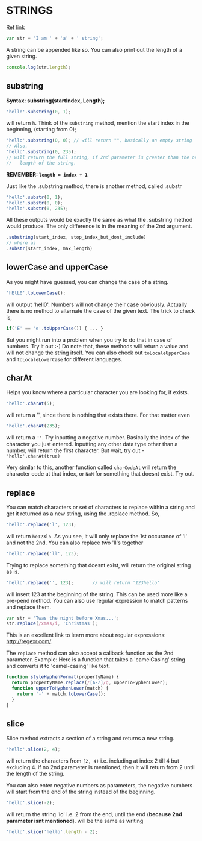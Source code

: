 # STRINGS

[Ref link](https://developer.mozilla.org/en-US/docs/Web/JavaScript/Reference/Global_Objects/String)


```javascript
var str = 'I am ' + 'a' + ' string';
```

A string can be appended like so. You can also print out the length of a given string.

```javascript
console.log(str.length);
```

## substring

**Syntax: substring(startIndex, Length);**

```javascript
'hello'.substring(0, 1);
```

will return `h`. Think of the `substring` method, mention the start index in the beginning, (starting from 0);


```javascript
'hello'.substring(0, 0); // will return "", basically an empty string
// Also,
'hello'.substring(0, 235);
// will return the full string, if 2nd parameter is greater than the original
//   length of the string.
```

**REMEMBER: `length = index + 1`**

Just like the .substring method, there is another method, called .substr

```javascript
'hello'.substr(0, 1);
'hello'.substr(0, 0);
'hello'.substr(0, 235);
```

All these outputs would be exactly the same as what the .substring method would produce. The only difference is in the meaning of the 2nd argument.

```javascript
.substring(start_index, stop_index_but_dont_include)
// where as
.substr(start_index, max_length)
```

## lowerCase and upperCase

As you might have guessed, you can change the case of a string.

```javascript
'hElL0'.toLowerCase();
```
will output 'hell0'. Numbers will not change their case obviously. Actually there is no method to alternate the case of the given text. The trick to check is,

```javascript
if('E' == 'e'.toUpperCase()) { ... }
```

But you might run into a problem when you try to do that in case of numbers. Try it out :-)
Do note that, these methods will return a value and will not change the string itself.
You can also check out `toLocaleUpperCase` and `toLocaleLowerCase` for different languages.


## charAt

Helps you know where a particular character you are looking for, if exists.

```javascript
'hello'.charAt(5);
```

will return a '', since there is nothing that exists there. For that matter even

```javascript
'hello'.charAt(235);
```
will return a `''`. Try inputting a negative number.
Basically the index of the character you just entered. Inputting any other data type
 other than a number, will return the first character. But wait, try out - `'hello'.charAt(true)`

Very similar to this, another function called `charCodeAt` will return the character code at that
 index, or `NaN` for something that doesnt exist. Try out.


## replace

You can match characters or set of characters to replace within a string and get it returned as
 a new string, using the .replace method. So,

```javascript
'hello'.replace('l', 123);
```

will return `he123lo`. As you see, it will only replace the 1st occurance of 'l' and not the 2nd.
You can also replace two 'll's together

```javascript
'hello'.replace('ll', 123);
```

Trying to replace something that doesnt exist, will return the original string as is.

```javascript
'hello'.replace('', 123);       // will return '123hello'
```

will insert 123 at the beginning of the string. This can be used more like a pre-pend method.
You can also use regular expression to match patterns and replace them.

```javascript
var str = 'Twas the night before Xmas...';
str.replace(/xmas/i, 'Christmas');
```

This is an excellent link to learn more about regular expressions: http://regexr.com/

The `replace` method can also accept a callback function as the 2nd parameter.
Example: Here is a function that takes a 'camelCasing' string and converts it to 'camel-casing' like text.

```javascript
function styleHyphenFormat(propertyName) {
  return propertyName.replace(/[A-Z]/g, upperToHyphenLower);
  function upperToHyphenLower(match) {
    return '-' + match.toLowerCase();
  }
}
```

## slice

Slice method extracts a section of a string and returns a new string.

```javascript
'hello'.slice(2, 4);
```

will return the characters from `[2, 4)` i.e. including at index 2 till 4 but excluding 4.
if no 2nd parameter is mentioned, then it will return from 2 until the length of the string.

You can also enter negative numbers as parameters, the negative numbers will start from the end of the string instead
 of the beginning.

 ```javascript
'hello'.slice(-2);
```

will return the string 'lo' i.e. 2 from the end, until the end (__because 2nd parameter isnt mentioned__).
will be the same as writing

```javascript
'hello'.slice('hello'.length - 2);
```